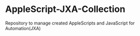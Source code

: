# AppleScript-JXA-Collection
Repository to manage created AppleScripts and JavaScript for Automation(JXA)
